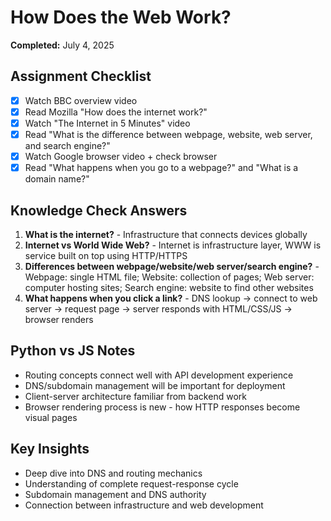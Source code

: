 # How Does the Web Work?

**Completed:** July 4, 2025

## Assignment Checklist
- [x] Watch BBC overview video
- [x] Read Mozilla "How does the internet work?"
- [x] Watch "The Internet in 5 Minutes" video
- [x] Read "What is the difference between webpage, website, web server, and search engine?"
- [x] Watch Google browser video + check browser
- [x] Read "What happens when you go to a webpage?" and "What is a domain name?"

## Knowledge Check Answers
1. **What is the internet?** - Infrastructure that connects devices globally
2. **Internet vs World Wide Web?** - Internet is infrastructure layer, WWW is service built on top using HTTP/HTTPS
3. **Differences between webpage/website/web server/search engine?** - Webpage: single HTML file; Website: collection of pages; Web server: computer hosting sites; Search engine: website to find other websites
4. **What happens when you click a link?** - DNS lookup → connect to web server → request page → server responds with HTML/CSS/JS → browser renders

## Python vs JS Notes
- Routing concepts connect well with API development experience
- DNS/subdomain management will be important for deployment
- Client-server architecture familiar from backend work
- Browser rendering process is new - how HTTP responses become visual pages

## Key Insights
- Deep dive into DNS and routing mechanics
- Understanding of complete request-response cycle
- Subdomain management and DNS authority
- Connection between infrastructure and web development
